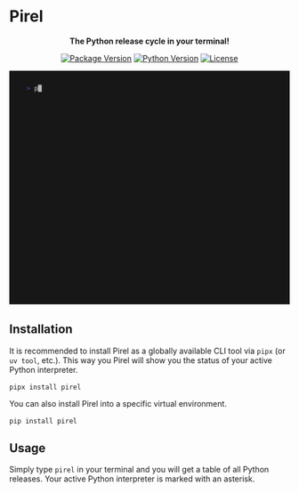 # Pirel

<div align="center" markdown="1">

**The Python release cycle in your terminal!**

[![Package Version](https://img.shields.io/pypi/v/pirel.svg)](https://pypi.org/project/pirel/)
[![Python Version](https://img.shields.io/pypi/pyversions/pirel.svg)](https://pypi.org/project/pirel/)
[![License](https://img.shields.io/github/license/RafaelWO/unparallel)](https://github.com/RafaelWO/unparallel/blob/main/LICENSE)

</div>


![cli-example][cli-example]


## Installation
It is recommended to install Pirel as a globally available CLI tool via `pipx` (or `uv tool`, etc.).
This way you Pirel will show you the status of your active Python interpreter.

```
pipx install pirel
```

You can also install Pirel into a specific virtual environment.

```
pip install pirel
```


## Usage
Simply type `pirel` in your terminal and you will get a table of all Python releases. Your active Python interpreter is marked with an asterisk.


<!-- Links -->
[cli-example]: https://raw.githubusercontent.com/RafaelWO/pirel/refs/heads/main/assets/images/cli_demo.gif
